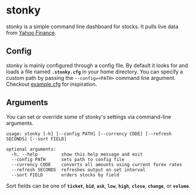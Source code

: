 # stonky

stonky is a simple command line dashboard for stocks. It pulls live data from [Yahoo Finance](finance.yahoo.com).

## Config

stonky is mainly configured through a config file. By default it looks for and loads a file named **`.stonky.cfg`** in your home directory. You can specify a custom path by passing the `--config=<PATH>` command line argument. Checkout [example.cfg](https://github.com/jkwill87/stonky/blob/master/example.cfg) for inspiration.

## Arguments

You can set or override some of stonky's settings via command-line arguments.

```
usage: stonky [-h] [--config PATH] [--currency CODE] [--refresh SECONDS] [--sort FIELD]

optional arguments:
  -h, --help         show this help message and exit
  --config PATH      sets path to config file
  --currency CODE    converts all amounts using current forex rates
  --refresh SECONDS  refreshes output on set interval
  --sort FIELD       orders stocks by field
```

Sort fields can be one of **`ticket`**, **`bid`**, **`ask`**, **`low`**, **`high`**, **`close`**, **`change`**, or **`volume`**.
